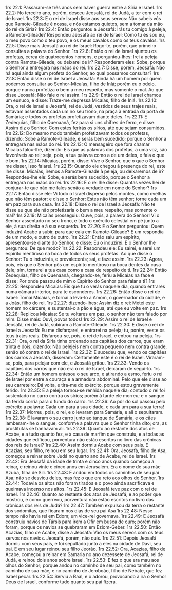 1rs 22.1: Passaram-se três anos sem haver guerra entre a Síria e Israel.
1rs 22.2: No terceiro ano, porém, desceu Jeosafá, rei de Judá, a ter com o rei de Israel.
1rs 22.3: E o rei de Israel disse aos seus servos: Não sabeis vós que Ramote-Gileade é nossa, e nós estamos quietos, sem a tomar da mão do rei da Síria?
1rs 22.4: Então perguntou a Jeosafá: Irás tu comigo à peleja, a Ramote-Gileade? Respondeu Jeosafá ao rei de Israel: Como tu és sou eu, o meu povo como o teu povo, e os meus cavalos como os teus cavalos.
1rs 22.5: Disse mais Jeosafá ao rei de Israel: Rogo-te, porém, que primeiro consultes a palavra do Senhor.
1rs 22.6: Então o rei de Israel ajuntou os profetas, cerca de quatrocentos homens, e perguntou-lhes: Irei à peleja contra Ramote-Gileade, ou deixarei de ir? Responderam eles: Sobe, porque o Senhor a entregará nas mãos do rei.
1rs 22.7: Disse, porém, Jeosafá: Não há aqui ainda algum profeta do Senhor, ao qual possamos consultar?
1rs 22.8: Então disse o rei de Israel a Jeosafá: Ainda há um homem por quem podemos consultar ao Senhor-Micaías, filho de Inlá; porém eu o odeio, porque nunca profetiza o bem a meu respeito, mas somente o mal. Ao que disse Jeosafá: Não fale o rei assim.
1rs 22.9: Então o rei de Israel chamou um eunuco, e disse: Traze-me depressa Micaías, filho de Inlá.
1rs 22.10: Ora, o rei de Israel e Jeosafá, rei de Judá, vestidos de seus trajes reais, estavam assentados cada um no seu trono, na praça à entrada da porta de Samária; e todos os profetas profetizavam diante deles.
1rs 22.11: E Zedequias, filho de Quenaaná, fez para si uns chifres de ferro, e disse: Assim diz o Senhor: Com estes ferirás os sírios, até que sejam consumidos.
1rs 22.12: Do mesmo modo também profetizavam todos os profetas, dizendo: Sobe a Ramote-Gileade, e serás bem sucedido; porque o Senhor a entregará nas mãos do rei.
1rs 22.13: O mensageiro que fora chamar Micaías falou-lhe, dizendo: Eis que as palavras dos profetas, a uma voz, são favoráveis ao rei; seja, pois, a tua palavra como a de um deles, e fala o que é bom.
1rs 22.14: Micaías, porém, disse: Vive o Senhor, que o que o Senhor me disser, isso falarei.
1rs 22.15: Quando ele chegou à presença do rei, este lhe disse: Micaías, iremos a Ramote-Gileade à peleja, ou deixaremos de ir? Respondeu-lhe ele: Sobe, e serás bem sucedido, porque o Senhor a entregará nas mãos do rei.
1rs 22.16: E o rei lhe disse: Quantas vezes hei de conjurar-te que não me fales senão a verdade em nome do Senhor?
1rs 22.17: Então disse ele: Vi todo o Israel disperso pelos montes, como ovelhas que não têm pastor; e disse o Senhor: Estes não têm senhor; torne cada um em paz para sua casa.
1rs 22.18: Disse o rei de Israel a Jeosafá: Não te disse eu que ele não profetizaria o bem a meu respeito, mas somente o mal?
1rs 22.19: Micaías prosseguiu: Ouve, pois, a palavra do Senhor! Vi o Senhor assentado no seu trono, e todo o exército celestial em pé junto a ele, à sua direita e à sua esquerda.
1rs 22.20: E o Senhor perguntou: Quem induzirá Acabe a subir, para que caia em Ramote-Gileade? E um respondia de um modo, e outro de outro.
1rs 22.21: Então saiu um espírito, apresentou-se diante do Senhor, e disse: Eu o induzirei. E o Senhor lhe perguntou: De que modo?
1rs 22.22: Respondeu ele: Eu sairei, e serei um espírito mentiroso na boca de todos os seus profetas. Ao que disse o Senhor: Tu o induzirás, e prevalecerás; sai, e faze assim.
1rs 22.23: Agora, pois, eis que o Senhor pôs um espírito mentiroso na boca dentes da casa dele; sim, tornarei a tua casa como a casa de respeito de ti.
1rs 22.24: Então Zedequias, filho de Quenaaná, chegando-se, feriu a Micaías na face e disse: Por onde passou de mim o Espírito do Senhor para falar a ti?
1rs 22.25: Respondeu Micaías: Eis que tu o verás naquele dia, quando entrares numa câmara interior, para te esconderes.
1rs 22.26: Então disse o rei de Israel: Tomai Micaías, e tornai a levá-lo a Amom, o governador da cidade, e a Joás, filho do rei,
1rs 22.27: dizendo-lhes: Assim diz o rei: Metei este homem no cárcere, e sustentai-o a pão e água, até que eu volte em paz.
1rs 22.28: Replicou Micaías: Se tu voltares em paz, o senhor não tem falado por mim. Disse mais: Ouvi, povos todos!
1rs 22.29: Assim o rei de Israel e Jeosafá, rei de Judá, subiram a Ramote-Gileade.
1rs 22.30: E disse o rei de Israel a Jeosafá: Eu me disfarçarei, e entrarei na peleja; tu, porém, veste os teus trajes reais. Disfarçou-se, pois, o rei de Israel, e entrou na peleja.
1rs 22.31: Ora, o rei da Síria tinha ordenado aos capitães dos carros, que eram trinta e dois, dizendo: Não pelejeis nem contra pequeno nem contra grande, senão só contra o rei de Israel.
1rs 22.32: E sucedeu que, vendo os capitães dos carros a Jeosafá, disseram: Certamente este é o rei de Israel. Viraram-se, pois, para pelejar com ele, e Jeosafá gritou.
1rs 22.33: Vendo os capitães dos carros que não era o rei de Israel, deixaram de segui-lo.
1rs 22.34: Então um homem entesou o seu arco, e atirando a esmo, feriu o rei de Israel por entre a couraça e a armadura abdominal. Pelo que ele disse ao seu carreteiro: Dá volta, e tira-me do exército, porque estou gravemente ferido.
1rs 22.35: E a peleja tornou-se renhida naquele dia; contudo o rei foi sustentado no carro contra os sírios; porém à tarde ele morreu; e o sangue da ferida corria para o fundo do carro.
1rs 22.36: Ao pôr do sol passou pelo exército a palavra: Cada um para a sua cidade, e cada um para a sua terra!
1rs 22.37: Morreu, pois, o rei, e o levaram para Samária, e ali o sepultaram.
1rs 22.38: E lavaram o seu carro junto ao tanque de Samária, e os cães lamberam-lhe o sangue, conforme a palavra que o Senhor tinha dito; ora, as prostitutas se banhavam ali.
1rs 22.39: Quanto ao restante dos atos de Acabe, e a tudo quanto fez, e à casa de marfim que construiu, e a todas as cidades que edificou, porventura não estão escritos no livro das crônicas dos reis de Israel?
1rs 22.40: Assim dormiu Acabe com seus pais. E Acazias, seu filho, reinou em seu lugar.
1rs 22.41: Ora, Jeosafá, filho de Asa, começou a reinar sobre Judá no quarto ano de Acabe, rei de Israel.
1rs 22.42: Era Jeosafá da idade de trinta e cinco anos quando começou a reinar, e reinou vinte e cinco anos em Jerusalém. Era o nome de sua mãe Azuba, filha de Sili.
1rs 22.43: E andou em todos os caminhos de seu pai Asa; não se desviou deles, mas fez o que era reto aos olhos do Senhor.
1rs 22.44: Todavia os altos não foram tirados e o povo ainda sacrificava e queimava incenso nos altos.
1rs 22.45: E Jeosafá teve paz com o rei de Israel.
1rs 22.46: Quanto ao restante dos atos de Jeosafá, e ao poder que mostrou, e como guerreou, porventura não estão escritos no livro das crônicas dos reis de Judá?
1rs 22.47: Também expulsou da terra o restante dos sodomitas, que ficaram nos dias de seu pai Asa
1rs 22.48: Nesse tempo não havia rei em Edom; um vice-rei governava.
1rs 22.49: E Jeosafá construiu navios de Társis para irem a Ofir em busca de ouro; porém não foram, porque os navios se quebraram em Eziom-Geber.
1rs 22.50: Então Acazias, filho de Acabe, disse a Jeosafá: Vão os meus servos com os teus servos nos navios. Jeosafá, porém, não quis.
1rs 22.51: Depois Jeosafá dormiu com seus pais, e foi sepultado junto a eles na cidade de Davi, seu pai. E em seu lugar reinou seu filho Jeorão.
1rs 22.52: Ora, Acazias, filho de Acabe, começou a reinar em Samaria no ano dezessete de Jeosafá, rei de Judá, e reinou dois anos sobre Israel.
1rs 22.53: E fez o que era mau aos olhos do Senhor; porque andou no caminho de seu pai, como também no caminho de sua mãe, e no caminho de Jeroboão, filho de Nebate, que fez Israel pecar.
1rs 22.54: Serviu a Baal, e o adorou, provocando à ira o Senhor Deus de Israel, conforme tudo quanto seu pai fizera.
